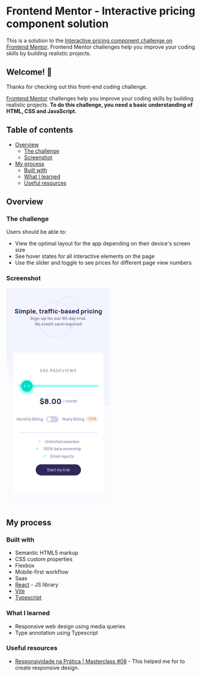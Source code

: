 # Frontend Mentor - Interactive pricing component solution

This is a solution to the [Interactive pricing component challenge on Frontend Mentor](https://www.frontendmentor.io/challenges/interactive-pricing-component-t0m8PIyY8). Frontend Mentor challenges help you improve your coding skills by building realistic projects. 

## Welcome! 👋

Thanks for checking out this front-end coding challenge.

[Frontend Mentor](https://www.frontendmentor.io) challenges help you improve your coding skills by building realistic projects.
**To do this challenge, you need a basic understanding of HTML, CSS and JavaScript.**

## Table of contents

- [Overview](#overview)
  - [The challenge](#the-challenge)
  - [Screenshot](#screenshot)
- [My process](#my-process)
  - [Built with](#built-with)
  - [What I learned](#what-i-learned)
  - [Useful resources](#useful-resources)


## Overview

### The challenge

Users should be able to:

- View the optimal layout for the app depending on their device's screen size
- See hover states for all interactive elements on the page
- Use the slider and toggle to see prices for different page view numbers

### Screenshot

![](./src/assets/screenshot-mobile.png)

## My process

### Built with

- Semantic HTML5 markup
- CSS custom properties
- Flexbox
- Mobile-first workflow
- Saas
- [React](https://reactjs.org/) - JS library
- [Vite](https://vitejs.dev/)
- [Typescript](https://www.typescriptlang.org/)

### What I learned

- Responsive web design using media queries
- Type annotation using Typescript
  
### Useful resources

- [Responsividade na Prática | Masterclass #08](https://www.youtube.com/watch?v=H91DhKPjhPk) - This helped me for to create responsive design.

